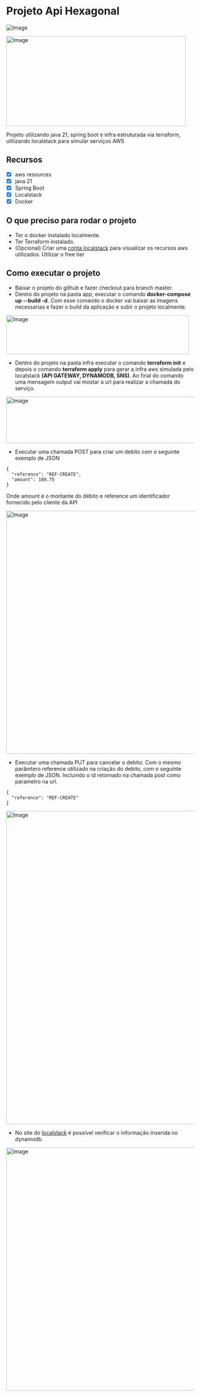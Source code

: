# Projeto Api Hexagonal
![Image](https://github.com/user-attachments/assets/69c4d428-f37a-48ad-81a5-281fa1887566)

<img width="480" height="240" alt="Image" src="https://github.com/user-attachments/assets/101632bd-3389-475d-8cf5-565e5407afdb" />

Projeto utilizando java 21, spring boot e infra estruturada via terraform, utilizando localstack para simular serviços AWS


## Recursos
- [x] aws resources
- [x] java 21
- [x] Spring Boot
- [x] Localstack
- [x] Docker

## O que preciso para rodar o projeto
* Ter o docker instalado localmente.
* Ter Terraform instalado.
* (Opcional) Criar uma [conta localstack](https://www.localstack.cloud/pricing) para visualizar os recursos aws utilizados. Utilizar o free tier

## Como executar o projeto
* Baixar o projeto do github e fazer checkout para branch master.
* Dentro do projeto na pasta app, executar o comando **docker-compose up --build -d**. Com esse comando o docker vai baixar as imagens necessarias e fazer o build da aplicação e subir o projeto localmente.
<img width="488" height="104" alt="Image" src="https://github.com/user-attachments/assets/5c22971b-49aa-4841-87d1-1b93e03ccdb4" />

* Dentro do projeto na pasta infra executar o comando **terraform init** e depois o comando **terraform apply** para gerar a infra aws simulada pelo localstack **(API GATEWAY, DYNAMODB, SNS)**. Ao final do comando uma mensagem output vai mostar a url para realizar a chamada do serviço.
<img width="901" height="124" alt="Image" src="https://github.com/user-attachments/assets/caadd322-15ef-4737-9439-0a8ba3270dcd" />

* Executar uma chamada POST para criar um debito com o seguinte exemplo de JSON
``` shell
{
  "reference": "REF-CREATE",
  "amount": 180.75
}
```
Onde amount é o montante do débito e reference um identificador fornecido pelo cliente da API

<img width="1919" height="648" alt="Image" src="https://github.com/user-attachments/assets/2a21ce77-665f-4f4d-9fd6-e18230bf140f" />

* Executar uma chamada PUT para cancelar o debito. Com o mesmo parâmtero reference utilizado na criação do debito, com o seguinte exemplo de JSON. Incluindo o id retornado na chamada post como parametro na url.
``` shell
{
  "reference": "REF-CREATE"
}
```

<img width="1919" height="835" alt="Image" src="https://github.com/user-attachments/assets/a586599d-f71c-4630-8c66-1c1c925fea30" />

* No site do [localstack](https://www.localstack.cloud/pricing) é possível verificar o informação inserida no dynamodb.

<img width="1505" height="648" alt="Image" src="https://github.com/user-attachments/assets/f5e62879-fb08-4ac6-b1d1-6a98c31ea1f7" />




